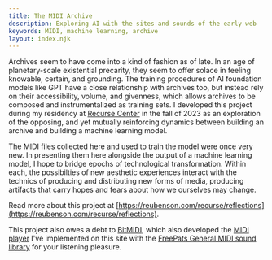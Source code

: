 ```yaml
---
title: The MIDI Archive
description: Exploring AI with the sites and sounds of the early web
keywords: MIDI, machine learning, archive
layout: index.njk
---
```

<!-- ### Searching the future for what resides in the past ...  -->

Archives seem to have come into a kind of fashion as of late. In an age of planetary-scale existential precarity, they seem to offer solace in feeling knowable, certain, and grounding. The training procedures of AI foundation models like GPT have a close relationship with archives too, but instead rely on their accessibility, volume, and givenness, which allows archives to be composed and instrumentalized as training sets. I developed this project during my residency at [Recurse Center](https://recurse.com) in the fall of 2023 as an exploration of the opposing, and yet mutually reinforcing dynamics between building an archive and building a machine learning model.

The MIDI files collected here and used to train the model were once very new. In presenting them here alongside the output of a machine learning model, I hope to bridge epochs of technological transformation. Within each, the possibilties of new aesthetic experiences interact with the technics of producing and distributing new forms of media, producing artifacts that carry hopes and fears about how we ourselves may change.

 Read more about this project at [https://reubenson.com/recurse/reflections](https://reubenson.com/recurse/reflections). 

 This project also owes a debt to [BitMIDI](https://bitmidi.com/about), which also developed the [MIDI player](https://github.com/feross/timidity) I've implemented on this site with the [FreePats General MIDI sound library](https://freepats.zenvoid.org/SoundSets/general-midi.html) for your listening pleasure.

<!-- The media ecosystem that emerges from widespread usage of generative AI feels unknowable at this time, but looking back to the brief window of time when music on the web was dominated by MIDI may tell us something about what drives humans to develop, use, and share technology. In both machine learning and the archive, there exist archetypes of transformation and conservation, which serve as carrier for the hopes and fears about how we ourselves may change. -->

<!-- Beyond the veil of nostalgia, a home to which one cannot return, this project presents a naive machine learning model alongside an informal archive of music from the early web.  -->

<!-- No one questions the _transformational_ quality of current state of the art in AI, but how do our fears and fantasies of this transformation align with the other kinds of transformations we routinely experience, when we shop for home goods or develop a crush on someone? -->
<!-- - This website is, in a sense, an archive of archives, the aggregation of many personal collections.  -->
<!-- - A closure around a set of possible aesthetic experiences aligned to the dream of technological transformation, of both the self and society. -->

<!-- ### Technical notes -->
<!-- Before MP3s came to dominate how people would listen to music on the internet, the sounds of the early web ([and even BBS and Usenet before the world wide web](https://forums.theregister.com/forum/all/2019/07/12/a_pair_of_usenet_pirates_get_66_months_behind_bars/#:~:text=Usenet%2C%20that%20brings%20back%20memories.%20Used%20to%20use%20it%20when%20I%20started%20at%20Uni.%20Great%20source%20of%20mod%20and%20midi%20files%2Cnone%20of%20that%20new%20fangled%20MP3%20nonsence!)) were predominantly expressed via MIDI.  -->
<!-- Its tiny file-size was accomodated by bandwidth limitations of the 1980s and 90s, web-native support for the format came early from browsers like [Internet Explorer and Netscape Navigator](https://www.vice.com/en/article/a359xe/the-internets-first-hit-file-format-wasnt-the-mp3-it-was-midi#:~:text=In%20particular%2C%20Microsoft%E2%80%99s%20Internet%20Explorer%20supported%20it%20as%20far%20back%20as%20version%201.0%2C%20while%20Netscape%20Navigator%20supported%20it%20with%20the%20use%20of%20a%20plug%2Din%20and%20added%20native%20support%20starting%20in%20version%203.0.). -->

<!-- The neural net model used here is simple by design, and you can [check out and run the source code yourself right from your browser](https://colab.research.google.com/drive/1hpzG6ygsn0Cv44ImhyOn13eHtSo_Lccg#scrollTo=2KCKQ2kVr24C). My intent is to have the model be able to express something at once whimsical and general about the underlying archive, and to be simple enough to serve educational purposes. It does not represent the state of the art in 2023, nor is it intended to be used seriously as a tool for music creation. Furthermore, I planned for this model to be portable and cheap to run. In its current implementation, it exists as a ~800k parameter decoder-only transformer model that runs from an AWS Lambda Function every day around noon (GMT) to produce a piece of music around three minutes in length. Each time, the model uses tokens generated from the previous pass to produce subsequent tokens, and in this way produces a single continuous piece of music that has no end, but is punctuated by a 24-hour cycle of rest. -->

<!-- This project also owes a debt to [BitMIDI](https://bitmidi.com/about), which also developed the [MIDI player](https://github.com/feross/timidity) I've implemented on this site for your listening pleasure. -->

<!-- ### About
The MIDI Archive was borne out of an interest in the strange temporality of AI during my residency at [Recurse Center](https://recurse.com/) in the fall of 2023. Digital technological innovations of the last couple decades have come with increasingly polarized epistemologies, and current existential concerns around AGI, super-human AI, and agentic AI seem to carry both optimistic (accelerationist) and pessimistic (apocalytpic) fantasies of complete transformation of human civilization. But AI is as much a backwards-looking technology as it is forward, and this project aims to explore that paradox by developing a relatively naive neural net model along with an archive. -->

<!-- ### The Archive as Corpus (Training Dataset) -->
<!-- The recent development of foundation models has blurred the lines between the archive and the training set, with the distinction being perhaps more about the communities of people who rely on them. And while archives do have to answer to nuanced questions about the embedding and perpetuation of historical biases, this holds all the more true for those training foundation models. In the case of this model, I've been building the model and the archive alongside each other, with the model acting as a synthetic expression of the underlying archive, as a tool for sensemaking around an archive. -->

<!-- There's a blurriness between the archive and the training set in the age of machine learning, and much of the contentions around archives, like the perpetuation and reification of historical biases, hold ever more true for current foundational models built with the current state of the art in ML. This project is ultimately _not_ about replicating the early music web with AI, but instead about using AI as a tool for sensemaking around an archive. -->

<!-- That said, this archive has been assembled in a pretty whimsical way way, selecting for both the eccentric and the mundane. In some sense, it is also an archive of archives, as each collection that is featured here also represents the vision and curation of another human being, another node on the world wide web. -->

<!-- ### A brief history [1980 — 2000] -->
<!-- - 1980 | [Usenet launched](https://en.wikipedia.org/wiki/Usenet)
- 1983 | [The MIDI specification was first published](https://en.wikipedia.org/wiki/MIDI#:~:text=The%20MIDI%20specification%20was%20published,6%20and%20the%20Prophet%20600.)
- 1987 | [The MP3 format was developed](https://cs.stanford.edu/people/eroberts/cs201/projects/1999-00/dmca-2k/mp3.html#:~:text=MP3%2C%20or%20Motion%20Picture%20Expert,from%20the%20University%20of%20Erlangen.)
- 1994 | [GeoCities launched](https://en.wikipedia.org/wiki/GeoCities)
- 1999 | [Napster launched](https://en.wikipedia.org/wiki/Napster) -->

<!-- This website surfaces a small slice of this music culture on the early web, and exists as both an archive (a curated selection of MIDI files from various websites) and as a training corpus for a neural net, which produces a new piece of music every day around noon (GMT). You can listen to any file in the archive by clicking on it. This project also owes a debt to the [BitMIDI project](https://bitmidi.com/about), which also developed the [MIDI player](https://github.com/feross/timidity) I've implemented on this site. -->